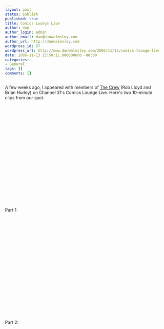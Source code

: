 ```yaml
---
layout: post
status: publish
published: true
title: Comics Lounge Live
author: dan
author_login: admin
author_email: dan@danwalmsley.com
author_url: http://danwalmsley.com
wordpress_id: 57
wordpress_url: http://www.danwalmsley.com/2006/11/13/comics-lounge-live/
date: 2006-11-13 15:50:11.000000000 -08:00
categories:
- General
tags: []
comments: []
---
```

A few weeks ago, I appeared with members of <a href="http://thecrew.com.au">The Crew</a> (Rob Lloyd and Brian Hurley) on Channel 31's Comics Lounge Live. Here's two 10-minute clips from our spot.

Part 1:
<object width="425" height="350"><param name="movie" value="http://www.youtube.com/v/VNPzbDFd5-Q"></param><param name="wmode" value="transparent"></param><embed src="http://www.youtube.com/v/VNPzbDFd5-Q" type="application/x-shockwave-flash" wmode="transparent" width="425" height="350"></embed></object>

Part 2:
<object width="425" height="350"><param name="movie" value="http://www.youtube.com/v/a5RrJGdVyeU"></param><param name="wmode" value="transparent"></param><embed src="http://www.youtube.com/v/a5RrJGdVyeU" type="application/x-shockwave-flash" wmode="transparent" width="425" height="350"></embed></object>

